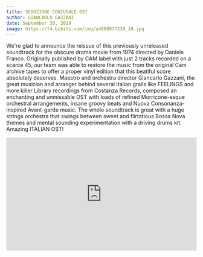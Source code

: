 ```yaml
---
title: SEDUZIONE CONIUGALE OST
author: GIANCARLO GAZZANI
date: September 30, 2019
image: https://f4.bcbits.com/img/a4088977239_10.jpg
---
```


We're glad to announce the reissue of this previously unreleased soundtrack for the obscure drama movie from 1974 directed by Daniele Franco. Originally published by CAM label with just 2 tracks recorded on a scarce 45, our team was able to restore the music from the original Cam archive tapes to offer a proper vinyl edition that this beatiful score absolutely deserves. Maestro and orchestra director Giancarlo Gazzani, the great musician and arranger behind several Italian grails like FEELINGS and more killer Library recordings from Costanza Records, composed an enchanting and unmissable OST with loads of refined Morricone-esque orchestral arrangements, insane groovy beats and Nuova Consonanza-inspired Avant-garde music. The whole soundtrack is great with a huge strings orchestra that swings between sweet and flirtatious Bossa Nova themes and mental sounding experimentation with a driving drums kit. Amazing ITALIAN OST!

<iframe width="100%" height="300" scrolling="no" frameborder="no" allow="autoplay" src="https://w.soundcloud.com/player/?url=https%3A//api.soundcloud.com/tracks/676697139&color=%23ff5500&auto_play=false&hide_related=false&show_comments=true&show_user=true&show_reposts=false&show_teaser=true&visual=true"></iframe>